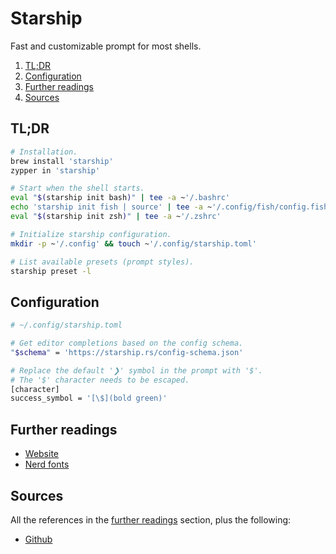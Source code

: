 # Starship

Fast and customizable prompt for most shells.

1. [TL;DR](#tldr)
1. [Configuration](#configuration)
1. [Further readings](#further-readings)
1. [Sources](#sources)

## TL;DR

```sh
# Installation.
brew install 'starship'
zypper in 'starship'

# Start when the shell starts.
eval "$(starship init bash)" | tee -a ~'/.bashrc'
echo 'starship init fish | source' | tee -a ~'/.config/fish/config.fish'
eval "$(starship init zsh)" | tee -a ~'/.zshrc'

# Initialize starship configuration.
mkdir -p ~'/.config' && touch ~'/.config/starship.toml'

# List available presets (prompt styles).
starship preset -l
```

## Configuration

```sh
# ~/.config/starship.toml

# Get editor completions based on the config schema.
"$schema" = 'https://starship.rs/config-schema.json'

# Replace the default '❯' symbol in the prompt with '$'.
# The '$' character needs to be escaped.
[character]
success_symbol = '[\$](bold green)'
```

## Further readings

- [Website]
- [Nerd fonts]

## Sources

All the references in the [further readings] section, plus the following:

- [Github]

<!--
  References
  -->

<!-- In-article sections -->
[further readings]: #further-readings

<!-- Knowledge base -->
[bash]: bash.md
[fish]: fish.md
[nerd fonts]: nerd%20fonts.md
[zsh]: zsh.md

<!-- Files -->
<!-- Upstream -->
[github]: https://github.com/starship/starship
[website]: https://starship.rs/

<!-- Others -->

